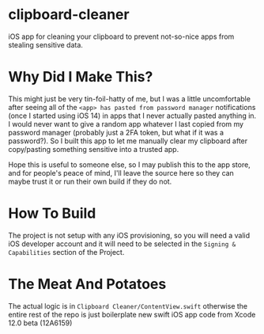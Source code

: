 # clipboard-cleaner
iOS app for cleaning your clipboard to prevent not-so-nice apps from stealing sensitive data.

# Why Did I Make This?
This might just be very tin-foil-hatty of me, but I was a little uncomfortable after seeing all of the `<app> has pasted from password manager` notifications (once I started using iOS 14) in apps that I never actually pasted anything in. I would never want to give a random app whatever I last copied from my password manager (probably just a 2FA token, but what if it was a password?). So I built this app to let me manually clear my clipboard after copy/pasting something sensitive into a trusted app.

Hope this is useful to someone else, so I may publish this to the app store, and for people's peace of mind, I'll leave the source here so they can maybe trust it or run their own build if they do not.

# How To Build
The project is not setup with any iOS provisioning, so you will need a valid iOS developer account and it will need to be selected in the `Signing & Capabilities` section of the Project.

# The Meat And Potatoes
The actual logic is in `Clipboard Cleaner/ContentView.swift` otherwise the entire rest of the repo is just boilerplate new swift iOS app code from Xcode 12.0 beta (12A6159)
